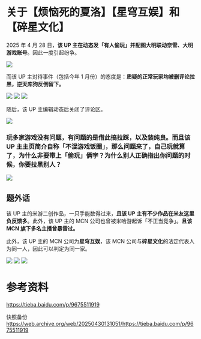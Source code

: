 # 关于【烦恼死的夏洛】【星穹互娱】和【碎星文化】

2025 年 4 月 28 日，**该 UP 主在动态发「有人偷玩」并配图大明联动奈雪、大明游戏账号**。因此一度引起纷争。

![](https://raw.githubusercontent.com/bxx-114514/iming-blog/refs/heads/main/evil-of-kurogames/images/sxwh/1.jpg)

而该 UP 主对待事件（包括今年 1 月份）的态度是：**质疑的正常玩家均被删评论拉黑，逆天库狗反倒留下。**

![](https://raw.githubusercontent.com/bxx-114514/iming-blog/refs/heads/main/evil-of-kurogames/images/sxwh/6.jpg)
![](https://raw.githubusercontent.com/bxx-114514/iming-blog/refs/heads/main/evil-of-kurogames/images/sxwh/7.jpg)
![](https://raw.githubusercontent.com/bxx-114514/iming-blog/refs/heads/main/evil-of-kurogames/images/sxwh/8.jpg)

随后，该 UP 主编辑动态后关闭了评论区。

![](https://raw.githubusercontent.com/bxx-114514/iming-blog/refs/heads/main/evil-of-kurogames/images/sxwh/2.jpg)

### 玩多家游戏没有问题，有问题的是借此搞拉踩，以及装纯良。而且该 UP 主主页简介自称「不混游戏饭圈」，那么问题来了，自己玩就算了，为什么非要带上「偷玩」俩字？为什么别人正确指出你问题的时候，你要拉黑别人？

![](https://raw.githubusercontent.com/bxx-114514/iming-blog/refs/heads/main/evil-of-kurogames/images/sxwh/3.jpg)

## 题外话

该 UP 主的米游二创作品，一只手能数得过来，**且该 UP 主有不少作品在米友这里负反馈多**。此外，该 UP 主的 MCN 公司也曾被米哈游起诉「不正当竞争」。**且该 MCN 旗下多名主播曾暴雷过。**

此外，该 UP 主的 MCN 公司为**星穹互娱**，该 MCN 公司与**碎星文化**的法定代表人为同一人，因此可以判定为同一家。

![](https://raw.githubusercontent.com/bxx-114514/iming-blog/refs/heads/main/evil-of-kurogames/images/sxwh/4.jpg)
![](https://raw.githubusercontent.com/bxx-114514/iming-blog/refs/heads/main/evil-of-kurogames/images/sxwh/5.jpg)
![](https://raw.githubusercontent.com/bxx-114514/iming-blog/refs/heads/main/evil-of-kurogames/images/sxwh/9.jpg)

# 参考资料

https://tieba.baidu.com/p/9675511919

快照备份 https://web.archive.org/web/20250430131051/https://tieba.baidu.com/p/9675511919
